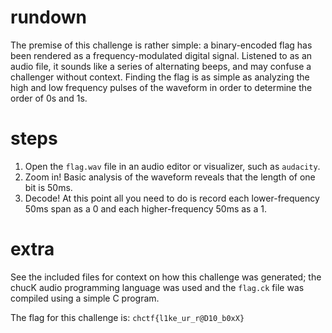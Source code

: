 # rundown
The premise of this challenge is rather simple: a binary-encoded flag has been rendered as a frequency-modulated
digital signal. Listened to as an audio file, it sounds like a series of alternating beeps, and may confuse a
challenger without context. Finding the flag is as simple as analyzing the high and low frequency pulses of the
waveform in order to determine the order of 0s and 1s.

# steps
1) Open the `flag.wav` file in an audio editor or visualizer, such as `audacity`.
2) Zoom in! Basic analysis of the waveform reveals that the length of one bit is 50ms.
3) Decode! At this point all you need to do is record each lower-frequency 50ms span as a 0 and each higher-frequency 50ms as a 1.

# extra
See the included files for context on how this challenge was generated; the chucK audio programming language was used and
the `flag.ck` file was compiled using a simple C program.

The flag for this challenge is: `chctf{l1ke_ur_r@D10_b0xX}`